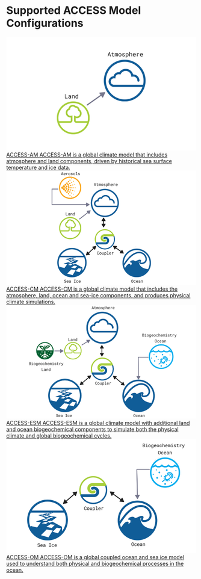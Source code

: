 # <div class="highlight-bg">Supported ACCESS Model Configurations</div>

<div class="card-container" style="flex-direction: column">
    <a href="access-am/" class="justified rectangular-card default-text-color" style="height:10em;">
            <div class="rectangular-card-image-container">
                <img src="../../assets/model-config-logos/configurations-without-titles/access-am.png" class="image-background img-cover"></img> 
            </div>
            <div class="rectangular-card-text-container">
                <span class="bold" >ACCESS-AM</span>
                <span>
                    ACCESS-AM is a global climate model that includes atmosphere and land components, driven by historical sea surface temperature and ice data.
                </span>
            </div>
    </a>
     <a href="access-cm/" class="justified rectangular-card default-text-color" style="height:10em;">
            <div class="rectangular-card-image-container">
                <img src="../../assets/model-config-logos/configurations-without-titles/access-cm.png" class="image-background img-cover"></img> 
            </div>
            <div class="rectangular-card-text-container">
                <span class="bold" >ACCESS-CM</span>
                <span>
                    ACCESS-CM is a global climate model that includes the atmosphere, land, ocean and sea-ice components, and produces physical climate simulations.
                </span>
            </div>
    </a>
    <a href="access-esm/" class="justified rectangular-card default-text-color" style="height:10em;">
            <div class="rectangular-card-image-container">
                <img src="../../assets/model-config-logos/configurations-without-titles/access-esm.png" class="image-background img-cover"></img> 
            </div>
            <div class="rectangular-card-text-container">
                <span class="bold" >ACCESS-ESM</span>
                <span>
                    ACCESS-ESM is a global climate model with additional land and ocean biogeochemical components to simulate both the physical climate and global biogeochemical cycles.
                </span>
            </div>
    </a>
    <a href="access-om/" class="justified rectangular-card default-text-color" style="height:10em;">
            <div class="rectangular-card-image-container">
                <img src="../../assets/model-config-logos/configurations-without-titles/access-om.png" class="image-background img-cover"></img> 
            </div>
            <div class="rectangular-card-text-container">
                <span class="bold" >ACCESS-OM</span>
                <span>
                    ACCESS-OM is a global coupled ocean and sea ice model used to understand both physical and biogeochemical processes in the ocean.
                </span>
            </div>
    </a>
</div>